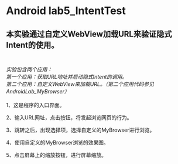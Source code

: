 # Android lab5_IntentTest
## 本实验通过自定义WebView加载URL来验证隐式Intent的使用。<br><br>
_实验包含两个应用：<br>
第一个应用：获取URL地址并启动隐式Intent的调用。<br>
第二个应用：自定义WebView来加载URL。（第二个应用代码参见AndroidLab_MyBrowser）_<br><br>
1、这是程序的入口界面。<br>

2、输入URL网址，点击按钮，将发起浏览网页的行为。<br>

3、跳转之后，出现选择项，选择自定义的MyBrowser进行浏览。<br>

4、使用自定义的MyBrowser浏览的效果图。<br>

5、点击屏幕上的缩放按钮，进行屏幕缩放。<br>


